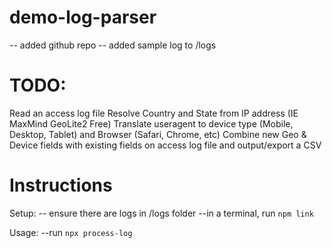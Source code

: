 # demo-log-parser

-- added github repo
-- added sample log to /logs

# TODO:
Read an access log file
Resolve Country and State from IP address (IE MaxMind GeoLite2 Free)
Translate useragent to device type (Mobile, Desktop, Tablet) and Browser (Safari, Chrome, etc)
Combine new Geo & Device fields with existing fields on access log file and output/export a CSV


# Instructions

Setup:
-- ensure there are logs in /logs folder
--in a terminal, run `npm link`

Usage:
--run `npx process-log`
